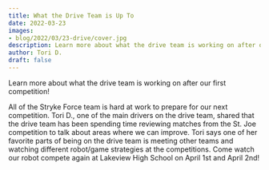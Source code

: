 ```yaml
---
title: What the Drive Team is Up To
date: 2022-03-23
images:
- blog/2022/03/23-drive/cover.jpg
description: Learn more about what the drive team is working on after our first competition!
author: Tori D.
draft: false
---
```


Learn more about what the drive team is working on after our first competition!

<!--more-->

All of the Stryke Force team is hard at work to prepare for our next competition. Tori D., one of the main drivers on the drive team, shared that the drive team has been spending time reviewing matches from the St. Joe competition to talk about areas where we can improve. Tori says one of her favorite parts of being on the drive team is meeting other teams and watching different robot/game strategies at the competitions. Come watch our robot compete again at Lakeview High School on April 1st and April 2nd!